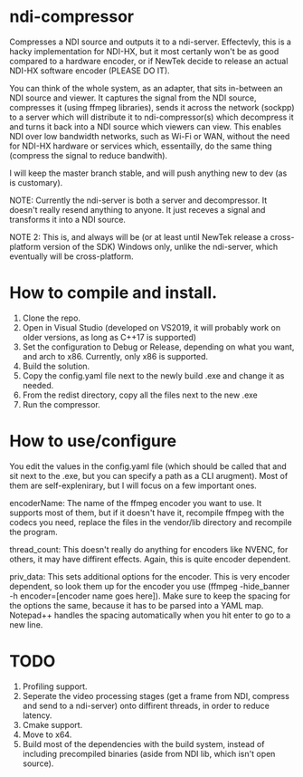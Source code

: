 # ndi-compressor
Compresses a NDI source and outputs it to a ndi-server. Effectevly, this is a hacky implementation for NDI-HX, but it most certanly won't be as good compared to a hardware encoder, or if NewTek decide to release an actual NDI-HX software encoder (PLEASE DO IT).

You can think of the whole system, as an adapter, that sits in-between an NDI source and viewer. It captures the signal from the NDI source, compresses it (using ffmpeg libraries), sends it across the network (sockpp) to a server which will distribute it to ndi-compressor(s) which decompress it and turns it back into a NDI source which viewers can view. This enables NDI over low bandwidth networks, such as Wi-Fi or WAN, without the need for NDI-HX hardware or services which, essentailly, do the same thing (compress the signal to reduce bandwith).

I will keep the master branch stable, and will push anything new to dev (as is customary).

NOTE: Currently the ndi-server is both a server and decompressor. It doesn't really resend anything to anyone. It just receves a signal and transforms it into a NDI source.

NOTE 2: This is, and always will be (or at least until NewTek release a cross-platform version of the SDK) Windows only, unlike the ndi-server, which eventually will be cross-platform.

# How to compile and install.
1. Clone the repo.
2. Open in Visual Studio (developed on VS2019, it will probably work on older versions, as long as C++17 is supported)
3. Set the configuration to Debug or Release, depending on what you want, and arch to x86. Currently, only x86 is supported.
4. Build the solution.
5. Copy the config.yaml file next to the newly build .exe and change it as needed.
6. From the redist directory, copy all the files next to the new .exe
7. Run the compressor.

# How to use/configure
You edit the values in the config.yaml file (which should be called that and sit next to the .exe, but you can specify a path as a CLI arugment). Most of them are self-explenirary, but I will focus on a few important ones.

encoderName: The name of the ffmpeg encoder you want to use. It supports most of them, but if it doesn't have it, recompile ffmpeg with the codecs you need, replace the files in the vendor/lib directory and recompile the program.

thread_count: This doesn't really do anything for encoders like NVENC, for others, it may have diffirent effects. Again, this is quite encoder dependent.

priv_data: This sets additional options for the encoder. This is very encoder dependent, so look them up for the encoder you use (ffmpeg -hide_banner -h encoder=[encoder name goes here]). Make sure to keep the spacing for the options the same, because it has to be parsed into a YAML map. Notepad++ handles the spacing automatically when you hit enter to go to a new line.

# TODO
1. Profiling support.
2. Seperate the video processing stages (get a frame from NDI, compress and send to a ndi-server) onto diffirent threads, in order to reduce latency. 
3. Cmake support.
4. Move to x64.
5. Build most of the dependencies with the build system, instead of including precompiled binaries (aside from NDI lib, which isn't open source).
